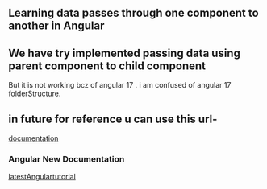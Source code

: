 
## Learning data passes through one component to another in Angular

## We have try implemented passing data using parent component to child component
But it is not working bcz of angular 17 .
i am confused of angular 17  folderStructure.

## in future for reference u can use this url-
[documentation](https://blog.angular.io/introducing-angular-v17-4d7033312e4b)


### Angular New Documentation
[latestAngulartutorial](https://angular.dev/overview)
